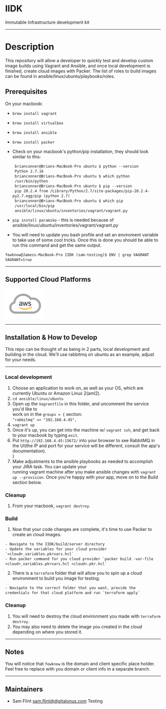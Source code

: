 # IIDK

Immutable Infrastructure development kit

--------------------------------------------------------------------------------

# Description

This repository will allow a developer to quickly test and develop custom image builds using Vagrant and Ansible, and once local development is finished, create cloud images with Packer. The list of roles to build images can be found in ansible/linux/ubuntu/playbooks/roles.

## Prerequisites

On your macbook:

- `brew install vagrant`
- `brew install virtualbox`
- `brew install ansible`
- `brew install packer`
- Check on your macbook's python/pip installation, they should look similar to this:

  ```
   brianconner@Brians-MacBook-Pro ubuntu $ python --version
   Python 2.7.16
   brianconner@Brians-MacBook-Pro ubuntu $ which python
   /usr/bin/python
   brianconner@Brians-MacBook-Pro ubuntu $ pip --version
   pip 20.2.4 from /Library/Python/2.7/site-packages/pip-20.2.4-py2.7.egg/pip (python 2.7)
   brianconner@Brians-MacBook-Pro ubuntu $ which pip
   /usr/local/bin/pip
   ansible/linux/ubuntu/inventories/vagrant/vagrant.py
  ```

- `pip install paramiko` - this is needed because of ansible/linux/ubuntu/inventories/vagrant/vagrant.py

- You will need to update you bash profile and set an enviroment variable to take use of some cool tricks. Once this is done you should be able to run this command and get the same output.

```
fewknow@Jamess-MacBook-Pro IIDK (sam-testing)$ ENV | grep VAGRANT
VAGRANT=true
```

--------------------------------------------------------------------------------

## Supported Cloud Platforms

![AWS Support](./_docs/aws_icon.png)

--------------------------------------------------------------------------------

## Installation & How to Develop

This repo can be thought of as being in 2 parts, local development and building in the cloud. We'll use rabbitmq on ubuntu as an example, adjust for your needs.

--------------------------------------------------------------------------------

### Local development

1. Choose an application to work on, as well as your OS, which are currently Ubuntu or Amazon Linux 2(aml2).
2. `cd ansible/linux/ubuntu`
3. Open up the `Vagrantfile` in this folder, and uncomment the service you'd like to<br>
  work on in the `groups = {` section:<br>
  `"rabbitmq" => "192.168.4.45",`
4. `vagrant up`
5. Once it's up, you can get into the machine w/ `vagrant ssh`, and get back to your macbook by typing `exit`.
6. Put `http://192.168.4.45:15672/` into your browser to see RabbitMQ in the UI(the IP and port for your service will be different, consult the app's documentation).<br>
  )
7. Make adjustments to the ansible playbooks as needed to accomplish your JIRA task. You can update your<br>
  running vagrant machine after you make ansible changes with `vagrant up --provision`. Once you're happy with your app, move on to the Build section below.

  ### Cleanup

  1. From your macbook, `vagrant destroy`.

  ### Build

  1. Now that your code changes are complete, it's time to use Packer to create an cloud images.

    - Navigate to the IIDK/build/server directory
    - Update the variables for your cloud provider `<cloud>_variables.pkrvars.hcl`
    - Run packer command for you cloud provider `packer build -var-file <cloud>_variables.pkrvars.hcl <cloud>.pkr.hcl`

  2. There is a `terraform` folder that will allow you to spin up a cloud environment to build you image for testing.

    - Navigate to the correct folder that you want, provide the credentials for that cloud platform and run `terraform apply`

  ### Cleanup

  1. You will need to destroy the cloud environment you made with `terraform destroy`.
  2. You may also need to delete the image you created in the cloud depending on where you stored it.

--------------------------------------------------------------------------------

## Notes

You will notice that `fewknow` is the domain and client specific place holder. Feel free to replace with you domain or client info in a separate branch.

--------------------------------------------------------------------------------

## Maintainers

- Sam Flint sam.flint@digitalonus.com Testing
